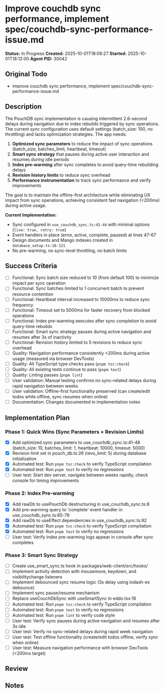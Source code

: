 # Improve couchdb sync performance, implement spec/couchdb-sync-performance-issue.md

**Status:** In Progress
**Created:** 2025-10-01T18:06:27
**Started:** 2025-10-01T18:12:00
**Agent PID:** 30042

## Original Todo

- improve couchdb sync performance, implement spec/couchdb-sync-performance-issue.md

## Description

The PouchDB sync implementation is causing intermittent 2.6-second delays during navigation due to index rebuilds triggered by sync operations. The current sync configuration uses default settings (batch_size: 100, no throttling) and lacks optimization strategies. The app needs:

1. **Optimized sync parameters** to reduce the impact of sync operations (batch_size, batches_limit, heartbeat, timeout)
2. **Smart sync strategy** that pauses during active user interaction and resumes during idle periods
3. **Index pre-warming** after sync completes to avoid query-time rebuilding delays
4. **Revision history limits** to reduce sync overhead
5. **Performance instrumentation** to track sync performance and verify improvements

The goal is to maintain the offline-first architecture while eliminating UX impact from sync operations, achieving consistent fast navigation (<200ms) during active usage.

**Current Implementation:**

- Sync configured in `use_couchdb_sync.ts:41-44` with minimal options (`live: true, retry: true`)
- Event handlers in place (error, active, complete, paused) at lines 47-67
- Design documents and Mango indexes created in `database_setup.ts:16-121`
- No pre-warming, no sync-level throttling, no batch limits

## Success Criteria

- [ ] Functional: Sync batch size reduced to 10 (from default 100) to minimize impact per sync operation
- [ ] Functional: Sync batches limited to 1 concurrent batch to prevent resource contention
- [ ] Functional: Heartbeat interval increased to 10000ms to reduce sync frequency
- [ ] Functional: Timeout set to 5000ms for faster recovery from blocked operations
- [ ] Functional: Index pre-warming executes after sync completion to avoid query-time rebuilds
- [ ] Functional: Smart sync strategy pauses during active navigation and resumes after 3s of inactivity
- [ ] Functional: Revision history limited to 5 revisions to reduce sync overhead
- [ ] Quality: Navigation performance consistently <200ms during active usage (measured via browser DevTools)
- [ ] Quality: All TypeScript type checks pass (`pnpm tsc:check`)
- [ ] Quality: All existing tests continue to pass (`pnpm test`)
- [ ] Quality: Linting passes (`pnpm lint`)
- [ ] User validation: Manual testing confirms no sync-related delays during rapid navigation between weeks
- [ ] User validation: Offline-first functionality preserved (can create/edit todos while offline, sync resumes when online)
- [ ] Documentation: Changes documented in implementation notes

## Implementation Plan

### Phase 1: Quick Wins (Sync Parameters + Revision Limits)

- [x] Add optimized sync parameters to use_couchdb_sync.ts:41-48 (batch_size: 10, batches_limit: 1, heartbeat: 10000, timeout: 5000)
- [x] Revision limit set in pouch_db.ts:26 (revs_limit: 5) during database initialization
- [x] Automated test: Run `pnpm tsc:check` to verify TypeScript compilation
- [x] Automated test: Run `pnpm test` to verify no regressions
- [ ] User test: Start dev server, navigate between weeks rapidly, check console for timing improvements

### Phase 2: Index Pre-warming

- [x] Add rawDb to usePouchDb destructuring in use_couchdb_sync.ts:8
- [x] Add pre-warming query to 'complete' event handler in use_couchdb_sync.ts:65-79
- [x] Add rawDb to useEffect dependencies in use_couchdb_sync.ts:92
- [x] Automated test: Run `pnpm tsc:check` to verify TypeScript compilation
- [x] Automated test: Run `pnpm test` to verify no regressions
- [ ] User test: Verify index pre-warming logs appear in console after sync completes

### Phase 3: Smart Sync Strategy

- [ ] Create use_smart_sync.ts hook in packages/web-client/src/hooks/
- [ ] Implement activity detection with mousemove, keydown, and visibilitychange listeners
- [ ] Implement debounced sync resume logic (3s delay using lodash-es debounce)
- [ ] Implement sync pause/resume mechanism
- [ ] Replace useCouchDbSync with useSmartSync in eddo.tsx:16
- [ ] Automated test: Run `pnpm tsc:check` to verify TypeScript compilation
- [ ] Automated test: Run `pnpm test` to verify no regressions
- [ ] Automated test: Run `pnpm lint` to verify code style
- [ ] User test: Verify sync pauses during active navigation and resumes after 3s idle
- [ ] User test: Verify no sync-related delays during rapid week navigation
- [ ] User test: Test offline functionality (create/edit todos offline, verify sync when online)
- [ ] User test: Measure navigation performance with browser DevTools (<200ms target)

## Review

## Notes
